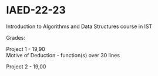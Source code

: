 # IAED-22-23
Introduction to Algorithms and Data Structures course in IST

Grades:

Project 1 - 19,90   
Motive of Deduction - function(s) over 30 lines

Project 2 - 19,00
